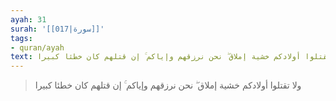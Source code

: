 ```yaml
---
ayah: 31
surah: '[[017|سورة]]'
tags:
- quran/ayah
text: ولا تقتلوا أولادكم خشية إملاق ۖ نحن نرزقهم وإياكم ۚ إن قتلهم كان خطئا كبيرا
---
```

> ولا تقتلوا أولادكم خشية إملاق ۖ نحن نرزقهم وإياكم ۚ إن قتلهم كان خطئا كبيرا
